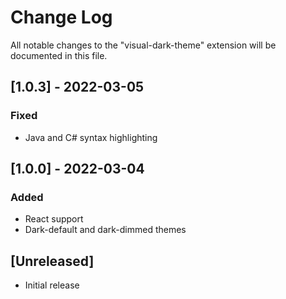 # Change Log

All notable changes to the "visual-dark-theme" extension will be documented in this file.

## [1.0.3] - 2022-03-05

### Fixed

- Java and C# syntax highlighting

## [1.0.0] - 2022-03-04
 
### Added
 
- React support
- Dark-default and dark-dimmed themes

## [Unreleased]

- Initial release